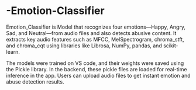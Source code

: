 # -Emotion-Classifier
Emotion_Classifier is Model that recognizes four emotions—Happy, Angry, Sad, and Neutral—from audio files and also detects abusive content. It extracts key audio features such as MFCC, MelSpectrogram, chroma_stft, and chroma_cqt using libraries like Librosa, NumPy, pandas, and scikit-learn.

The models were trained on VS code, and their weights were saved using the Pickle library. In the backend, these pickle files are loaded for real-time inference in the app. Users can upload audio files to get instant emotion and abuse detection results.
